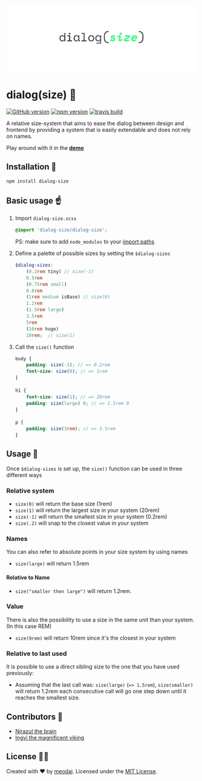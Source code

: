 ![dialog(size)](media/logo.png)
# dialog(size) :book:
[![GitHub version](https://badge.fury.io/gh/meodai%2Fdialog-size.svg)](https://badge.fury.io/gh/meodai%2Fdialog-size)
[![npm version](https://badge.fury.io/js/dialog-size.svg)](https://badge.fury.io/js/dialog-size)
[![travis build](https://travis-ci.org/meodai/dialog-size.svg?branch=master)](https://travis-ci.org/meodai/dialog-size)

A relative size-system that aims to ease the dialog between design and frontend by providing a system that is easily extendable and does not rely on names.

Play around with it in the [**demo**](http://sassmeister.com/gist/7e563730c9a2c15581e5c40a10098369)


## Installation 💾

```
npm install dialog-size
```

## Basic usage ☝️

1. Import `dialog-size.scss`

    ```scss
    @import 'dialog-size/dialog-size';
    ```
    PS: make sure to add `node_modules` to your [import paths](https://github.com/sass/node-sass#includepaths)

2. Define a palette of possible sizes by setting the `$dialog-sizes`

    ```scss
    $dialog-sizes:
        (0.2rem tiny) // size(-1)
        0.5rem
        (0.75rem small)
        0.8rem
        (1rem medium isBase) // size(0)
        1.2rem
        (1.5rem large)
        3.5rem
        5rem
        (10rem huge)
        20rem;  // size(1)
    ```
3. Call the `size()` function

    ```scss
    body {
        padding: size(-1); // => 0.2rem
        font-size: size(0); // => 1rem
    }

    h1 {
        font-size: size(1); // => 20rem
        padding: size(large) 0; // => 1.5rem 0
    }

    p {
        padding: size(3rem); // => 3.5rem
    }
    ```

## Usage 📝

Once `$dialog-sizes` is set up, the `size()` function can be used in three different ways

### Relative system

- `size(0)` will return the base size (1rem)
- `size(1)` will return the largest size in your system (20rem)
- `size(-1)` will return the smallest size in your system (0.2rem)
- `size(.2)` will snap to the closest value in your system

### Names

You can also refer to absolute points in your size system by using names

- `size(large)` will return 1.5rem

#### Relative to Name
- `size("smaller then large")` will return 1.2rem.

### Value

There is also the possibility to use a size in the same unit than your system. (In this case REM)

- `size(9rem)` will return 10rem since it's the closest in your system

### Relative to last used

It is possible to use a direct sibling size to the one that you have used previously:
- Assuming that the last call was: `size(large)` (`=> 1.5rem`), `size(smaller)`
  will return 1.2rem each consecutive call will go one step down until it reaches the smallest size.


## Contributors 👯

- [Nirazul the brain](//github.com/nirazul)
- [Ingvi the magnificent viking](//github.com/ingvijonasson)

## License 👮🏼

Created with ♥ by [meodai](//github.com/meodai). Licensed under the [MIT License](LICENSE).
